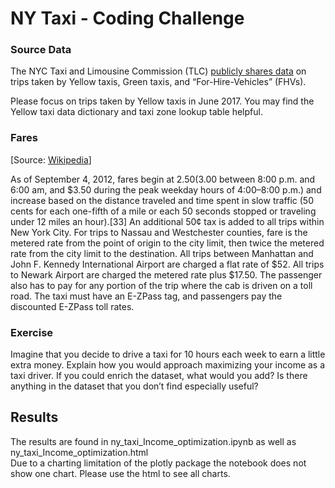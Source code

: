# NY Taxi - Coding Challenge  

### Source Data
The NYC Taxi and Limousine Commission (TLC) [publicly shares data](https://www1.nyc.gov/site/tlc/about/tlc-trip-record-data.page) on trips taken by Yellow taxis, Green taxis, and “For-Hire-Vehicles” (FHVs).

Please focus on trips taken by Yellow taxis in June 2017. 
You may find the Yellow taxi data dictionary and taxi zone lookup table helpful.


### Fares 
[Source: [Wikipedia](https://en.wikipedia.org/wiki/Taxicabs_of_New_York_City)] 

As of September 4, 2012, fares begin at $2.50 ($3.00 between 8:00 p.m. and 6:00 am, and $3.50 during the peak weekday hours of 4:00–8:00 p.m.) and increase based on the distance traveled and time spent in slow traffic (50 cents for each one-fifth of a mile or each 50 seconds stopped or traveling under 12 miles an hour).[33] An additional 50¢ tax is added to all trips within New York City. For trips to Nassau and Westchester counties, fare is the metered rate from the point of origin to the city limit, then twice the metered rate from the city limit to the destination. All trips between Manhattan and John F. Kennedy International Airport are charged a flat rate of $52. All trips to Newark Airport are charged the metered rate plus $17.50. The passenger also has to pay for any portion of the trip where the cab is driven on a toll road. The taxi must have an E-ZPass tag, and passengers pay the discounted E-ZPass toll rates.
### Exercise
Imagine that you decide to drive a taxi for 10 hours each week to earn a little extra money. Explain how you would approach maximizing your income as a taxi driver.
If you could enrich the dataset, what would you add?  Is there anything in the dataset that you don’t find especially useful?

## Results

The results are found in ny_taxi_Income_optimization.ipynb as well as ny_taxi_Income_optimization.html  
Due to a charting limitation of the plotly package the notebook does not show one chart. Please use the html to see all charts.